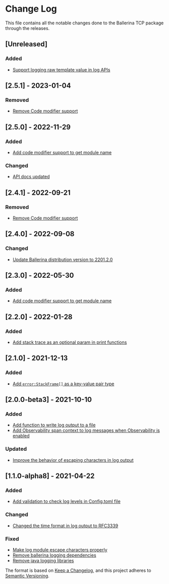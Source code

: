 # Change Log
This file contains all the notable changes done to the Ballerina TCP package through the releases.

## [Unreleased]

### Added
- [Support logging raw template value in log APIs](https://github.com/ballerina-platform/ballerina-library/issues/3331)

## [2.5.1] - 2023-01-04

### Removed
- [Remove Code modifier support](https://github.com/wso2-enterprise/internal-support-ballerina/issues/232)

## [2.5.0] - 2022-11-29

### Added
- [Add code modifier support to get module name](https://github.com/ballerina-platform/ballerina-standard-library/issues/2858)

### Changed
- [API docs updated](https://github.com/ballerina-platform/ballerina-standard-library/issues/3463)

## [2.4.1] - 2022-09-21

### Removed
- [Remove Code modifier support](https://github.com/ballerina-platform/ballerina-standard-library/issues/3418)

## [2.4.0] - 2022-09-08

### Changed
- [Update Ballerina distribution version to 2201.2.0](https://github.com/ballerina-platform/ballerina-standard-library/issues/3128)

## [2.3.0] - 2022-05-30

### Added
- [Add code modifier support to get module name](https://github.com/ballerina-platform/ballerina-standard-library/issues/2858)

## [2.2.0] - 2022-01-28

### Added
- [Add stack trace as an optional param in print functions](https://github.com/ballerina-platform/ballerina-standard-library/issues/3149)

## [2.1.0] - 2021-12-13

### Added
- [Add `error:StackFrame[]` as a key-value pair type](https://github.com/ballerina-platform/ballerina-standard-library/issues/2360)

## [2.0.0-beta3] - 2021-10-10

### Added
- [Add function to write log output to a file](https://github.com/ballerina-platform/ballerina-standard-library/issues/1395)
- [Add Observability span context to log messages when Observability is enabled](https://github.com/ballerina-platform/ballerina-standard-library/issues/1342)

### Updated
- [Improve the behavior of escaping characters in log output](https://github.com/ballerina-platform/ballerina-standard-library/issues/1959)

## [1.1.0-alpha8] - 2021-04-22

### Added
- [Add validation to check log levels in Config.toml file](https://github.com/ballerina-platform/ballerina-standard-library/issues/1188)

### Changed
- [Changed the time format in log output to RFC3339](https://github.com/ballerina-platform/ballerina-standard-library/issues/1246)

### Fixed
- [Make log module escape characters properly](https://github.com/ballerina-platform/ballerina-standard-library/issues/1192)
- [Remove ballerina logging dependencies](https://github.com/ballerina-platform/ballerina-standard-library/issues/1087)
- [Remove java logging libraries](https://github.com/ballerina-platform/ballerina-standard-library/issues/429)

The format is based on [Keep a Changelog](https://keepachangelog.com/en/1.0.0/), and this project adheres to [Semantic Versioning](https://semver.org/spec/v2.0.0.html).
